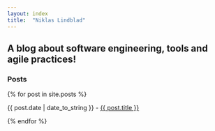 ```yaml
---
layout: index
title:  "Niklas Lindblad"
---
```


## A blog about software engineering, tools and agile practices!

### Posts

{% for post in site.posts %}
  <p>{{ post.date | date_to_string }} - <a href="{{ post.url }}">{{ post.title }}</a></p>
{% endfor %}
